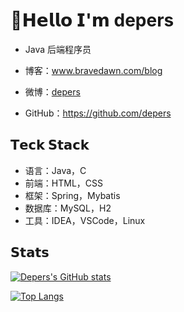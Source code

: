 #  :dolphin:𝗛𝗲𝗹𝗹𝗼 𝗜'𝗺 depers

* Java 后端程序员

* 博客：www.bravedawn.com/blog
* 微博：[depers](https://weibo.com/u/2880197701)
* GitHub：https://github.com/depers

## 𝗧𝗲𝗰𝗸 𝗦𝘁𝗮𝗰𝗸

* 语言：Java，C
* 前端：HTML，CSS
* 框架：Spring，Mybatis
* 数据库：MySQL，H2
* 工具：IDEA，VSCode，Linux

## 𝗦𝘁𝗮𝘁𝘀

[![Depers's GitHub stats](https://github-readme-stats.vercel.app/api?username=depers&count_private=true)]()

[![Top Langs](https://github-readme-stats.vercel.app/api/top-langs/?username=depers&layout=compact)]()



















